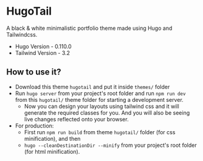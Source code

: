 # HugoTail

A black & white minimalistic portfolio theme made using Hugo and Tailwindcss.

* Hugo Version - 0.110.0
* Tailwind Version - 3.2

## How to use it?

* Download this theme `hugotail` and put it inside `themes/` folder
* Run `hugo server` from your project's root folder and run `npm run dev` from this `hugotail/` theme folder for starting a development server.
    * Now you can design your layouts using tailwind css and it will generate the required classes for you. And you will also be seeing live changes reflected onto your browser.
* For production:
    * First run `npm run build` from theme `hugotail/` folder (for css minification), and then
    * `hugo --cleanDestinationDir --minify` from your project's root folder (for html minification).